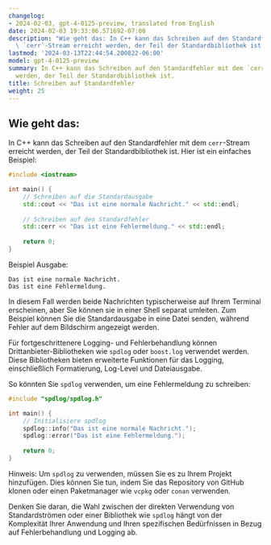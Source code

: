 ```yaml
---
changelog:
- 2024-02-03, gpt-4-0125-preview, translated from English
date: 2024-02-03 19:33:06.571692-07:00
description: "Wie geht das: In C++ kann das Schreiben auf den Standardfehler mit dem\
  \ `cerr`-Stream erreicht werden, der Teil der Standardbibliothek ist. Hier ist ein\u2026"
lastmod: '2024-03-13T22:44:54.200822-06:00'
model: gpt-4-0125-preview
summary: In C++ kann das Schreiben auf den Standardfehler mit dem `cerr`-Stream erreicht
  werden, der Teil der Standardbibliothek ist.
title: Schreiben auf Standardfehler
weight: 25
---
```


## Wie geht das:
In C++ kann das Schreiben auf den Standardfehler mit dem `cerr`-Stream erreicht werden, der Teil der Standardbibliothek ist. Hier ist ein einfaches Beispiel:

```cpp
#include <iostream>

int main() {
    // Schreiben auf die Standardausgabe
    std::cout << "Das ist eine normale Nachricht." << std::endl;
    
    // Schreiben auf den Standardfehler
    std::cerr << "Das ist eine Fehlermeldung." << std::endl;
    
    return 0;
}
```

Beispiel Ausgabe:
```
Das ist eine normale Nachricht.
Das ist eine Fehlermeldung.
```

In diesem Fall werden beide Nachrichten typischerweise auf Ihrem Terminal erscheinen, aber Sie können sie in einer Shell separat umleiten. Zum Beispiel können Sie die Standardausgabe in eine Datei senden, während Fehler auf dem Bildschirm angezeigt werden.

Für fortgeschrittenere Logging- und Fehlerbehandlung können Drittanbieter-Bibliotheken wie `spdlog` oder `boost.log` verwendet werden. Diese Bibliotheken bieten erweiterte Funktionen für das Logging, einschließlich Formatierung, Log-Level und Dateiausgabe.

So könnten Sie `spdlog` verwenden, um eine Fehlermeldung zu schreiben:

```cpp
#include "spdlog/spdlog.h"

int main() {
    // Initialisiere spdlog
    spdlog::info("Das ist eine normale Nachricht.");
    spdlog::error("Das ist eine Fehlermeldung.");
    
    return 0;
}
```

Hinweis: Um `spdlog` zu verwenden, müssen Sie es zu Ihrem Projekt hinzufügen. Dies können Sie tun, indem Sie das Repository von GitHub klonen oder einen Paketmanager wie `vcpkg` oder `conan` verwenden.

Denken Sie daran, die Wahl zwischen der direkten Verwendung von Standardströmen oder einer Bibliothek wie `spdlog` hängt von der Komplexität Ihrer Anwendung und Ihren spezifischen Bedürfnissen in Bezug auf Fehlerbehandlung und Logging ab.
